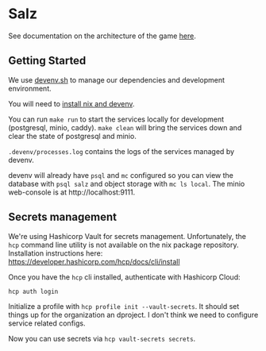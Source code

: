 # Salz

See documentation on the architecture of the game
[here](documentation/architecture.md).

## Getting Started

We use [devenv.sh](https://devenv.sh/) to manage our dependencies and
development environment.

You will need to [install nix and devenv](https://devenv.sh/getting-started/).

You can run `make run` to start the services locally for development
(postgresql, minio, caddy). `make clean` will bring the services down and
clear the state of postgresql and minio.

`.devenv/processes.log` contains the logs of the services managed by devenv.

devenv will already have `psql` and `mc` configured so you can view the
database with `psql salz` and object storage with `mc ls local`.  The minio
web-console is at http://localhost:9111.

## Secrets management

We're using Hashicorp Vault for secrets management. Unfortunately, the `hcp` command line utility is not available on the nix package repository. Installation instructions here: https://developer.hashicorp.com/hcp/docs/cli/install

Once you have the `hcp` cli installed, authenticate with Hashicorp Cloud:

```
hcp auth login
```

Initialize a profile with `hcp profile init --vault-secrets`. It should set things up for the organization an dproject. I don't think we need to configure service related configs.

Now you can use secrets via `hcp vault-secrets secrets`.
